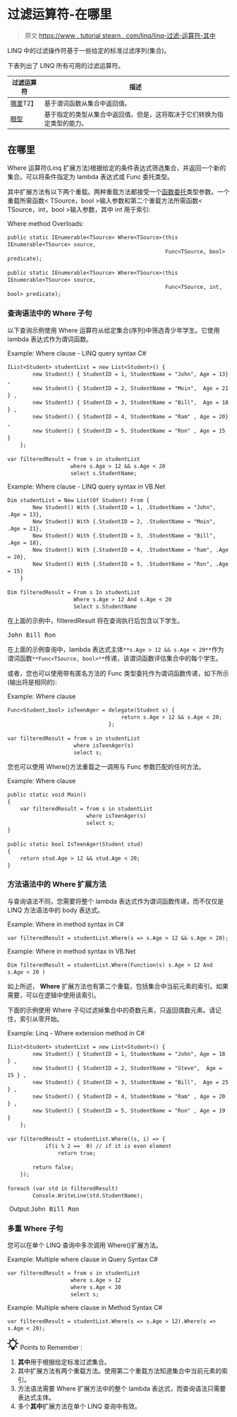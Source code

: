 # 过滤运算符-在哪里

> 原文:[https://www . tutorial stearn . com/linq/linq-过滤-运算符-其中](https://www.tutorialsteacher.com/linq/linq-filtering-operators-where)

LINQ 中的过滤操作符基于一些给定的标准过滤序列(集合)。

下表列出了 LINQ 所有可用的过滤运算符。

| 过滤运算符 | 描述 |
| --- | --- |
| [哪里](#where)T2】 | 基于谓词函数从集合中返回值。 |
| [眼型](/linq/linq-filtering-operators-oftype) | 基于指定的类型从集合中返回值。但是，这将取决于它们转换为指定类型的能力。 |

## 在哪里

Where 运算符(Linq 扩展方法)根据给定的条件表达式筛选集合，并返回一个新的集合。可以将条件指定为 lambda 表达式或 Func 委托类型。

其中扩展方法有以下两个重载。两种重载方法都接受一个[函数委托](/csharp/csharp-func-delegate)类型参数。一个重载所需函数< TSource，bool >输入参数和第二个重载方法所需函数< TSource，int，bool >输入参数，其中 int 用于索引:

Where method Overloads:

```
public static IEnumerable<TSource> Where<TSource>(this IEnumerable<TSource> source, 
                                                  Func<TSource, bool> predicate);

public static IEnumerable<TSource> Where<TSource>(this IEnumerable<TSource> source, 
                                                  Func<TSource, int, bool> predicate);

```

### 查询语法中的 Where 子句

以下查询示例使用 Where 运算符从给定集合(序列)中筛选青少年学生。它使用 lambda 表达式作为谓词函数。

Example: Where clause - LINQ query syntax C#

```
IList<Student> studentList = new List<Student>() { 
        new Student() { StudentID = 1, StudentName = "John", Age = 13} ,
        new Student() { StudentID = 2, StudentName = "Moin",  Age = 21 } ,
        new Student() { StudentID = 3, StudentName = "Bill",  Age = 18 } ,
        new Student() { StudentID = 4, StudentName = "Ram" , Age = 20} ,
        new Student() { StudentID = 5, StudentName = "Ron" , Age = 15 } 
    };

var filteredResult = from s in studentList
                    where s.Age > 12 && s.Age < 20
                    select s.StudentName;
```

Example: Where clause - LINQ query syntax in VB.Net

```
Dim studentList = New List(Of Student) From {
        New Student() With {.StudentID = 1, .StudentName = "John", .Age = 13},
        New Student() With {.StudentID = 2, .StudentName = "Moin", .Age = 21},
        New Student() With {.StudentID = 3, .StudentName = "Bill", .Age = 18},
        New Student() With {.StudentID = 4, .StudentName = "Ram", .Age = 20},
        New Student() With {.StudentID = 5, .StudentName = "Ron", .Age = 15}
    }

Dim filteredResult = From s In studentList
                     Where s.Age > 12 And s.Age < 20
                     Select s.StudentName

```

在上面的示例中，filteredResult 将在查询执行后包含以下学生。

<samp>John
Bill
Ron</samp>

在上面的示例查询中，lambda 表达式主体`**s.Age > 12 && s.Age < 20**`作为谓词函数`**Func<TSource, bool>**`传递，该谓词函数评估集合中的每个学生。

或者，您也可以使用带有匿名方法的 Func 类型委托作为谓词函数传递，如下所示(输出将是相同的):

Example: Where clause

```
Func<Student,bool> isTeenAger = delegate(Student s) { 
                                    return s.Age > 12 && s.Age < 20; 
                                };

var filteredResult = from s in studentList
                     where isTeenAger(s)
                     select s;
```

您也可以使用 Where()方法重载之一调用与 Func 参数匹配的任何方法。

Example: Where clause

```
public static void Main()
{
    var filteredResult = from s in studentList
                         where isTeenAger(s)
                         select s;
}

public static bool IsTeenAger(Student stud)
{
    return stud.Age > 12 && stud.Age < 20;  
}
```

### 方法语法中的 Where 扩展方法

与查询语法不同，您需要将整个 lambda 表达式作为谓词函数传递，而不仅仅是 LINQ 方法语法中的 body 表达式。

Example: Where in method syntax in C#

```
var filteredResult = studentList.Where(s => s.Age > 12 && s.Age < 20);
```

Example: Where in method syntax in VB.Net

```
Dim filteredResult = studentList.Where(Function(s) s.Age > 12 And s.Age < 20 )
```

如上所述， **Where** 扩展方法也有第二个重载，包括集合中当前元素的索引。如果需要，可以在逻辑中使用该索引。

下面的示例使用 Where 子句过滤掉集合中的奇数元素，只返回偶数元素。请记住，索引从零开始。

Example: Linq - Where extension method in C#

```
IList<Student> studentList = new List<Student>() { 
        new Student() { StudentID = 1, StudentName = "John", Age = 18 } ,
        new Student() { StudentID = 2, StudentName = "Steve",  Age = 15 } ,
        new Student() { StudentID = 3, StudentName = "Bill",  Age = 25 } ,
        new Student() { StudentID = 4, StudentName = "Ram" , Age = 20 } ,
        new Student() { StudentID = 5, StudentName = "Ron" , Age = 19 } 
    };

var filteredResult = studentList.Where((s, i) => { 
            if(i % 2 ==  0) // if it is even element
                return true;

        return false;
    });

foreach (var std in filteredResult)
        Console.WriteLine(std.StudentName);
```

 Output:<samp>John
Bill
Ron</samp>

### 多重 Where 子句

您可以在单个 LINQ 查询中多次调用 Where()扩展方法。

Example: Multiple where clause in Query Syntax C#

```
var filteredResult = from s in studentList
                    where s.Age > 12
                    where s.Age < 20
                    select s;
```

Example: Multiple where clause in Method Syntax C#

```
var filteredResult = studentList.Where(s => s.Age > 12).Where(s => s.Age < 20);
```

![](img/85db52f5404f0c468e1b194aa487d6a1.png)  Points to Remember :

1.  **其中**用于根据给定标准过滤集合。
2.  其中扩展方法有两个重载方法。使用第二个重载方法知道集合中当前元素的索引。
3.  方法语法需要 Where 扩展方法中的整个 lambda 表达式，而查询语法只需要表达式主体。
4.  多个**其中**扩展方法在单个 LINQ 查询中有效。